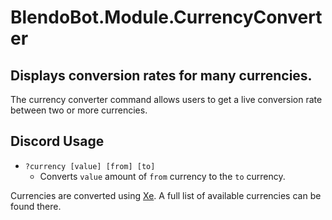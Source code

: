 # BlendoBot.Module.CurrencyConverter
## Displays conversion rates for many currencies.
The currency converter command allows users to get a live conversion rate between two or more currencies.

## Discord Usage
- `?currency [value] [from] [to]`
  - Converts `value` amount of `from` currency to the `to` currency.

Currencies are converted using [Xe](https://www.xe.com/currencyconverter/). A full list of available currencies can be found there.